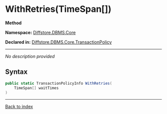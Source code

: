 # WithRetries(TimeSpan[])

**Method**

**Namespace:** [Diffstore.DBMS.Core](Diffstore.DBMS.Core.md)

**Declared in:** [Diffstore.DBMS.Core.TransactionPolicy](Diffstore.DBMS.Core.TransactionPolicy.md)

------


*No description provided*

## Syntax

```csharp
public static TransactionPolicyInfo WithRetries(
	TimeSpan[] waitTimes
)
```

------

[Back to index](index.md)